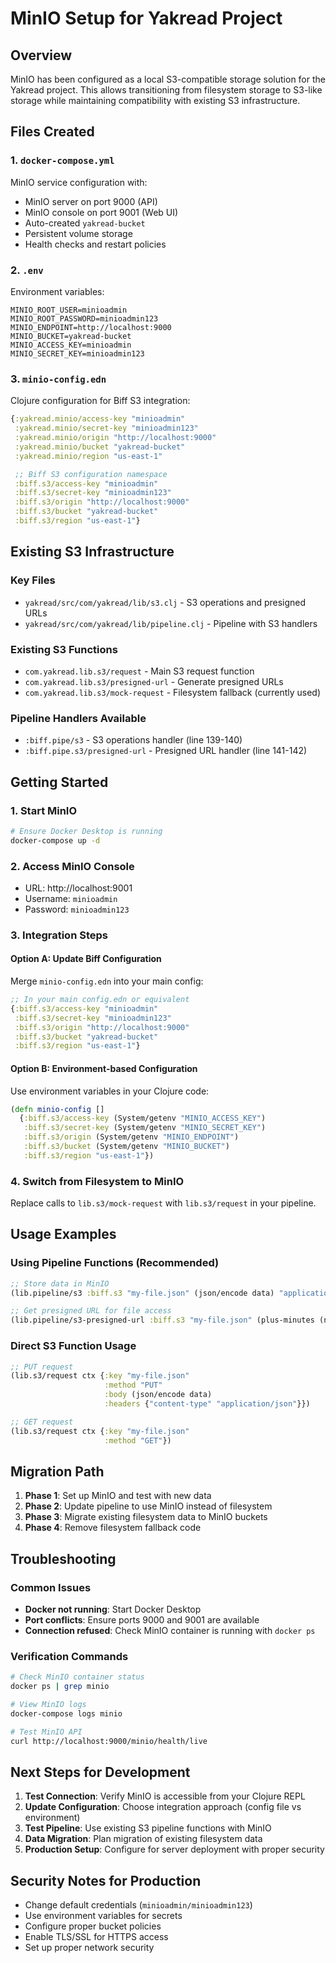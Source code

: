 # MinIO Setup for Yakread Project

## Overview
MinIO has been configured as a local S3-compatible storage solution for the Yakread project. This allows transitioning from filesystem storage to S3-like storage while maintaining compatibility with existing S3 infrastructure.

## Files Created

### 1. `docker-compose.yml`
MinIO service configuration with:
- MinIO server on port 9000 (API)
- MinIO console on port 9001 (Web UI)
- Auto-created `yakread-bucket`
- Persistent volume storage
- Health checks and restart policies

### 2. `.env`
Environment variables:
```
MINIO_ROOT_USER=minioadmin
MINIO_ROOT_PASSWORD=minioadmin123
MINIO_ENDPOINT=http://localhost:9000
MINIO_BUCKET=yakread-bucket
MINIO_ACCESS_KEY=minioadmin
MINIO_SECRET_KEY=minioadmin123
```

### 3. `minio-config.edn`
Clojure configuration for Biff S3 integration:
```clojure
{:yakread.minio/access-key "minioadmin"
 :yakread.minio/secret-key "minioadmin123"
 :yakread.minio/origin "http://localhost:9000"
 :yakread.minio/bucket "yakread-bucket"
 :yakread.minio/region "us-east-1"

 ;; Biff S3 configuration namespace
 :biff.s3/access-key "minioadmin"
 :biff.s3/secret-key "minioadmin123"
 :biff.s3/origin "http://localhost:9000"
 :biff.s3/bucket "yakread-bucket"
 :biff.s3/region "us-east-1"}
```

## Existing S3 Infrastructure

### Key Files
- `yakread/src/com/yakread/lib/s3.clj` - S3 operations and presigned URLs
- `yakread/src/com/yakread/lib/pipeline.clj` - Pipeline with S3 handlers

### Existing S3 Functions
- `com.yakread.lib.s3/request` - Main S3 request function
- `com.yakread.lib.s3/presigned-url` - Generate presigned URLs
- `com.yakread.lib.s3/mock-request` - Filesystem fallback (currently used)

### Pipeline Handlers Available
- `:biff.pipe/s3` - S3 operations handler (line 139-140)
- `:biff.pipe.s3/presigned-url` - Presigned URL handler (line 141-142)

## Getting Started

### 1. Start MinIO
```bash
# Ensure Docker Desktop is running
docker-compose up -d
```

### 2. Access MinIO Console
- URL: http://localhost:9001
- Username: `minioadmin`
- Password: `minioadmin123`

### 3. Integration Steps

#### Option A: Update Biff Configuration
Merge `minio-config.edn` into your main config:
```clojure
;; In your main config.edn or equivalent
{:biff.s3/access-key "minioadmin"
 :biff.s3/secret-key "minioadmin123"
 :biff.s3/origin "http://localhost:9000"
 :biff.s3/bucket "yakread-bucket"
 :biff.s3/region "us-east-1"}
```

#### Option B: Environment-based Configuration
Use environment variables in your Clojure code:
```clojure
(defn minio-config []
  {:biff.s3/access-key (System/getenv "MINIO_ACCESS_KEY")
   :biff.s3/secret-key (System/getenv "MINIO_SECRET_KEY")
   :biff.s3/origin (System/getenv "MINIO_ENDPOINT")
   :biff.s3/bucket (System/getenv "MINIO_BUCKET")
   :biff.s3/region "us-east-1"})
```

### 4. Switch from Filesystem to MinIO
Replace calls to `lib.s3/mock-request` with `lib.s3/request` in your pipeline.

## Usage Examples

### Using Pipeline Functions (Recommended)
```clojure
;; Store data in MinIO
(lib.pipeline/s3 :biff.s3 "my-file.json" (json/encode data) "application/json")

;; Get presigned URL for file access
(lib.pipeline/s3-presigned-url :biff.s3 "my-file.json" (plus-minutes (now) 10))
```

### Direct S3 Function Usage
```clojure
;; PUT request
(lib.s3/request ctx {:key "my-file.json"
                     :method "PUT"
                     :body (json/encode data)
                     :headers {"content-type" "application/json"}})

;; GET request
(lib.s3/request ctx {:key "my-file.json"
                     :method "GET"})
```

## Migration Path

1. **Phase 1**: Set up MinIO and test with new data
2. **Phase 2**: Update pipeline to use MinIO instead of filesystem
3. **Phase 3**: Migrate existing filesystem data to MinIO buckets
4. **Phase 4**: Remove filesystem fallback code

## Troubleshooting

### Common Issues
- **Docker not running**: Start Docker Desktop
- **Port conflicts**: Ensure ports 9000 and 9001 are available
- **Connection refused**: Check MinIO container is running with `docker ps`

### Verification Commands
```bash
# Check MinIO container status
docker ps | grep minio

# View MinIO logs
docker-compose logs minio

# Test MinIO API
curl http://localhost:9000/minio/health/live
```

## Next Steps for Development

1. **Test Connection**: Verify MinIO is accessible from your Clojure REPL
2. **Update Configuration**: Choose integration approach (config file vs environment)
3. **Test Pipeline**: Use existing S3 pipeline functions with MinIO
4. **Data Migration**: Plan migration of existing filesystem data
5. **Production Setup**: Configure for server deployment with proper security

## Security Notes for Production

- Change default credentials (`minioadmin/minioadmin123`)
- Use environment variables for secrets
- Configure proper bucket policies
- Enable TLS/SSL for HTTPS access
- Set up proper network security